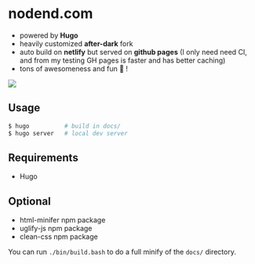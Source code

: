 # nodend.com
- powered by **Hugo**
- heavily customized **after-dark** fork
- auto build on **netlify** but served on **github pages** (I only need need CI, and from my testing GH pages is faster and has better caching)
- tons of awesomeness and fun 🎉 !

![](https://s3.eu-west-3.amazonaws.com/juke-github/spu-ea68c8-ogi2-3cwn3bmfojjlb56e.jpg)

## Usage
```bash
$ hugo          # build in docs/
$ hugo server   # local dev server
```

## Requirements
- Hugo

## Optional
- html-minifer npm package
- uglify-js npm package
- clean-css npm package

You can run `./bin/build.bash` to do a full minify of the `docs/` directory.
